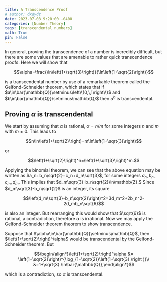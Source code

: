 ```yaml
---
title: A Transcendence Proof
# author: dxdydz
date: 2023-07-08 9:20:00 -0400
categories: [Number Theory]
tags: [transcendental numbers]
math: True
pin: False
---
```


In general, proving the transcendence of a number is incredibly difficult, but there are some values that are amenable to rather quick transcendence proofs. Here we will show that

$$\alpha=\frac{\ln\left(1+\sqrt{3}\right)}{\ln\left(1+\sqrt{2}\right)}$$

is a transcendental number by use of a remarkable theorem called the Gelfond-Schneider theorem, which states that if  $a\in\bar{\mathbb{Q}}\setminus\left\\{0,\,1\right\\}$ and $b\in\bar{\mathbb{Q}}\setminus\mathbb{Q}$ then $a^b$ is transcendental.

## Proving $\alpha$ is transcendental

We start by assuming that $\alpha$ is rational, $\alpha=n/m$ for some integers $n$ and $m$ with $m\neq0$. This leads to

$$n\ln\left(1+\sqrt{2}\right)=m\ln\left(1+\sqrt{3}\right)$$

or

$$\left(1+\sqrt{2}\right)^n=\left(1+\sqrt{3}\right)^m.$$

Applying the binomial theorem, we can see that the above equation may be written as $a_n+b_n\sqrt{2}=c_n+d_n\sqrt{3}$, for some integers $a_n,\,b_n,\,c_m,\,d_m$. This implies that $d_m\sqrt{3}-b_n\sqrt{2}\in\mathbb{Z}.$ Since $d_m\sqrt{3}-b_n\sqrt{2}$ is an integer, its square

$$\left(d_m\sqrt{3}-b_n\sqrt{2}\right)^2=3d_m^2+2b_n^2-2d_mb_n\sqrt{6}$$

is also an integer. But rearranging this would show that $\sqrt{6}$ is rational, a contradiction, therefore $\alpha$ is irrational. Now we may apply the Gelfond-Schneider theorem theorem to show transcendence.

Suppose that $\alpha\in\bar{\mathbb{Q}}\setminus\mathbb{Q}$, then $\left(1+\sqrt{2}\right)^\alpha$ would be transcendental by the Gelfond-Schneider theorem. But

$$\begin{align*}\left(1+\sqrt{2}\right)^\alpha &= \left(1+\sqrt{2}\right)^{\log_{1+\sqrt{2}}\left(1+\sqrt{3} \right )}\\  &=1+\sqrt{3} \in\bar{\mathbb{Q}},\end{align*}$$

which is a contradiction, so $\alpha$ is transcendental.